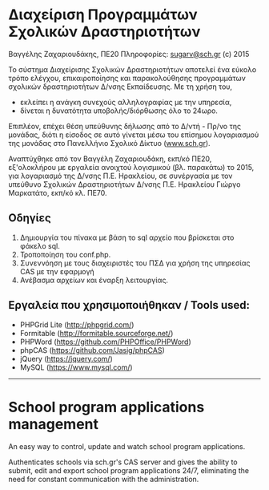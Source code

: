 Διαχείριση Προγραμμάτων Σχολικών Δραστηριοτήτων
===================

Βαγγέλης Ζαχαριουδάκης, ΠΕ20
Πληροφορίες: sugarv@sch.gr
(c) 2015

Το σύστημα Διαχείρισης Σχολικών Δραστηριοτήτων αποτελεί ένα εύκολο τρόπο ελέγχου, επικαιροποίησης και παρακολούθησης προγραμμάτων σχολικών δραστηριοτήτων Δ/νσης Εκπαίδευσης.
Με τη χρήση του, 
- εκλείπει η ανάγκη συνεχούς αλληλογραφίας με την υπηρεσία, 
- δίνεται η δυνατότητα υποβολής/διόρθωσης όλο το 24ωρο.

Επιπλέον, επέχει θέση υπεύθυνης δήλωσης από το Δ/ντή - Πρ/νο της μονάδας, διότι η είσοδος σε αυτό γίνεται μέσω του επίσημου λογαριασμού της μονάδας στο Πανελλήνιο Σχολικό Δίκτυο (www.sch.gr).

Αναπτύχθηκε από τον Βαγγέλη Ζαχαριουδάκη, εκπ/κό ΠΕ20, εξ'ολοκλήρου με εργαλεία ανοιχτού λογισμικού (βλ. παρακάτω) το 2015, για λογαριασμό της Δ/νσης Π.Ε. Ηρακλείου, σε συνέργασία με τον υπεύθυνο Σχολικών Δραστηριοτήτων Δ/νσης Π.Ε. Ηρακλείου Γιώργο Μαρκατάτο, εκπ/κό κλ. ΠΕ70.


Οδηγίες
--------
1. Δημιουργία του πίνακα με βάση το sql αρχείο που βρίσκεται στο φάκελο sql.
2. Τροποποίηση του conf.php.
3. Συνεννόηση με τους διαχειριστές του ΠΣΔ για χρήση της υπηρεσίας CAS με την εφαρμογή
4. Ανέβασμα αρχείων και έναρξη λειτουργίας.


Εργαλεία που χρησιμοποιήθηκαν / Tools used:
---------------------------
- PHPGrid Lite (http://phpgrid.com/)
- Formitable (http://formitable.sourceforge.net/)
- PHPWord (https://github.com/PHPOffice/PHPWord)
- phpCAS (https://github.com/Jasig/phpCAS)
- jQuery (https://jquery.com/)
- MySQL (https://www.mysql.com/)


----------

School program applications management
====================

An easy way to control, update and watch school program applications.

Authenticates schools via sch.gr's CAS server and gives the ability to submit, edit and export school program applications 24/7, eliminating the need for constant communication with the administration.

